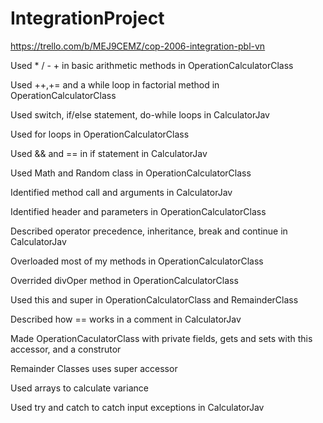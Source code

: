 # IntegrationProject

https://trello.com/b/MEJ9CEMZ/cop-2006-integration-pbl-vn

Used * / - + in basic arithmetic methods in OperationCalculatorClass

Used ++,+= and a while loop in factorial method in OperationCalculatorClass

Used switch, if/else statement, do-while loops in CalculatorJav

Used for loops in OperationCalculatorClass

Used && and == in if statement in CalculatorJav

Used Math and Random class in OperationCalculatorClass

Identified method call and arguments in CalculatorJav 

Identified header and parameters in OperationCalculatorClass

Described operator precedence, inheritance, break and continue in CalculatorJav

Overloaded most of my methods in OperationCalculatorClass

Overrided divOper method in OperationCalculatorClass

Used this and super in OperationCalculatorClass and RemainderClass

Described how == works in a comment in CalculatorJav

Made OperationCaculatorClass with private fields, gets and sets with this accessor, and a construtor

Remainder Classes uses super accessor

Used arrays to calculate variance

Used try and catch to catch input exceptions in CalculatorJav

